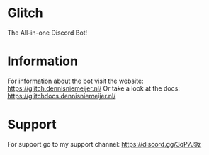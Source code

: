 # Glitch
 The All-in-one Discord Bot!
 
# Information
 For information about the bot visit the website: https://glitch.dennisniemeijer.nl/
 Or take a look at the docs: https://glitchdocs.dennisniemeijer.nl/

# Support
 For support go to my support channel: https://discord.gg/3qP7J9z
